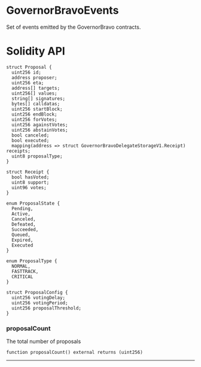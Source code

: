 # GovernorBravoEvents
Set of events emitted by the GovernorBravo contracts.

# Solidity API

```solidity
struct Proposal {
  uint256 id;
  address proposer;
  uint256 eta;
  address[] targets;
  uint256[] values;
  string[] signatures;
  bytes[] calldatas;
  uint256 startBlock;
  uint256 endBlock;
  uint256 forVotes;
  uint256 againstVotes;
  uint256 abstainVotes;
  bool canceled;
  bool executed;
  mapping(address => struct GovernorBravoDelegateStorageV1.Receipt) receipts;
  uint8 proposalType;
}
```

```solidity
struct Receipt {
  bool hasVoted;
  uint8 support;
  uint96 votes;
}
```

```solidity
enum ProposalState {
  Pending,
  Active,
  Canceled,
  Defeated,
  Succeeded,
  Queued,
  Expired,
  Executed
}
```

```solidity
enum ProposalType {
  NORMAL,
  FASTTRACK,
  CRITICAL
}
```

```solidity
struct ProposalConfig {
  uint256 votingDelay;
  uint256 votingPeriod;
  uint256 proposalThreshold;
}
```

### proposalCount

The total number of proposals

```solidity
function proposalCount() external returns (uint256)
```

- - -

